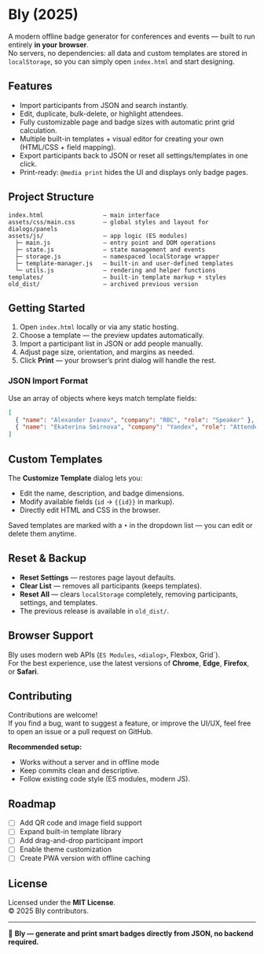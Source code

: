 # Bly (2025)

A modern offline badge generator for conferences and events — built to run entirely **in your browser**.  
No servers, no dependencies: all data and custom templates are stored in `localStorage`, so you can simply open `index.html` and start designing.

## Features

- Import participants from JSON and search instantly.  
- Edit, duplicate, bulk-delete, or highlight attendees.  
- Fully customizable page and badge sizes with automatic print grid calculation.  
- Multiple built-in templates + visual editor for creating your own (HTML/CSS + field mapping).  
- Export participants back to JSON or reset all settings/templates in one click.  
- Print-ready: `@media print` hides the UI and displays only badge pages.

## Project Structure

```
index.html                 — main interface
assets/css/main.css        — global styles and layout for dialogs/panels
assets/js/                 — app logic (ES modules)
  ├─ main.js               — entry point and DOM operations
  ├─ state.js              — state management and events
  ├─ storage.js            — namespaced localStorage wrapper
  ├─ template-manager.js   — built-in and user-defined templates
  └─ utils.js              — rendering and helper functions
templates/                 — built-in template markup + styles
old_dist/                  — archived previous version
```

## Getting Started

1. Open `index.html` locally or via any static hosting.  
2. Choose a template — the preview updates automatically.  
3. Import a participant list in JSON or add people manually.  
4. Adjust page size, orientation, and margins as needed.  
5. Click **Print** — your browser’s print dialog will handle the rest.

### JSON Import Format

Use an array of objects where keys match template fields:

```json
[
  { "name": "Alexander Ivanov", "company": "RBC", "role": "Speaker" },
  { "name": "Ekaterina Smirnova", "company": "Yandex", "role": "Attendee" }
]
```

## Custom Templates

The **Customize Template** dialog lets you:

- Edit the name, description, and badge dimensions.  
- Modify available fields (`id` → `{{id}}` in markup).  
- Directly edit HTML and CSS in the browser.  

Saved templates are marked with a `•` in the dropdown list — you can edit or delete them anytime.

## Reset & Backup

- **Reset Settings** — restores page layout defaults.  
- **Clear List** — removes all participants (keeps templates).  
- **Reset All** — clears `localStorage` completely, removing participants, settings, and templates.  
- The previous release is available in `old_dist/`.

## Browser Support

Bly uses modern web APIs (`ES Modules`, `<dialog>`, Flexbox, Grid`).  
For the best experience, use the latest versions of **Chrome**, **Edge**, **Firefox**, or **Safari**.

## Contributing

Contributions are welcome!  
If you find a bug, want to suggest a feature, or improve the UI/UX, feel free to open an issue or a pull request on GitHub.

**Recommended setup:**
- Works without a server and in offline mode
- Keep commits clean and descriptive.
- Follow existing code style (ES modules, modern JS).

## Roadmap

- [ ] Add QR code and image field support  
- [ ] Expand built-in template library  
- [ ] Add drag-and-drop participant import  
- [ ] Enable theme customization  
- [ ] Create PWA version with offline caching  

## License

Licensed under the **MIT License**.  
© 2025 Bly contributors.

---

🧩 **Bly — generate and print smart badges directly from JSON, no backend required.**
